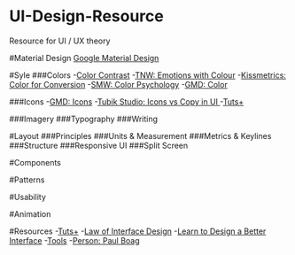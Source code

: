 # UI-Design-Resource
Resource for UI / UX theory

#Material Design
[Google Material Design](https://www.google.com/design/spec/material-design/introduction.html)

#Syle
###Colors
-[Color Contrast](https://www.viget.com/articles/color-contrast)
-[TNW: Emotions with Colour](http://thenextweb.com/dd/2015/04/07/how-to-create-the-right-emotions-with-color-in-web-design/)
-[Kissmetrics: Color for Conversion](http://www.slideshare.net/kissmetrics/how-the-psychology-of-color-can-increase-your-website-conversions/3-Neil_Patel_KISSmetrics_neilpatel_Neil)
-[SMW: Color Psychology](http://socialmediaweek.org/blog/2014/08/use-color-psychology-web-design-projects/)
-[GMD: Color](https://www.google.com/design/spec/style/color.html)

###Icons
-[GMD: Icons](https://www.google.com/design/spec/style/icons.html#)
-[Tubik Studio: Icons vs Copy in UI  ](http://tubikstudio.com/visual-perception-icons-vs-copy-in-ui/?utm_source=designernews)
-[Tuts+](http://design.tutsplus.com/articles/10-top-tips-for-creating-awesome-icons--cms-25538)

###Imagery
###Typography
###Writing

#Layout
###Principles
###Units & Measurement
###Metrics & Keylines
###Structure
###Responsive UI
###Split Screen

#Components

#Patterns

#Usability

#Animation

#Resources
-[Tuts+](http://design.tutsplus.com/)
-[Law of Interface Design](https://courses.platzi.com/courses/laws-of-interface-design/)
-[Learn to Design a Better Interface](https://courses.platzi.com/courses/interface-design-startups/)
-[Tools](http://1stwebdesigner.com/best-ux-design-tutorials/)
-[Person: Paul Boag](https://www.youtube.com/watch?v=inT-VLzpEzE)





